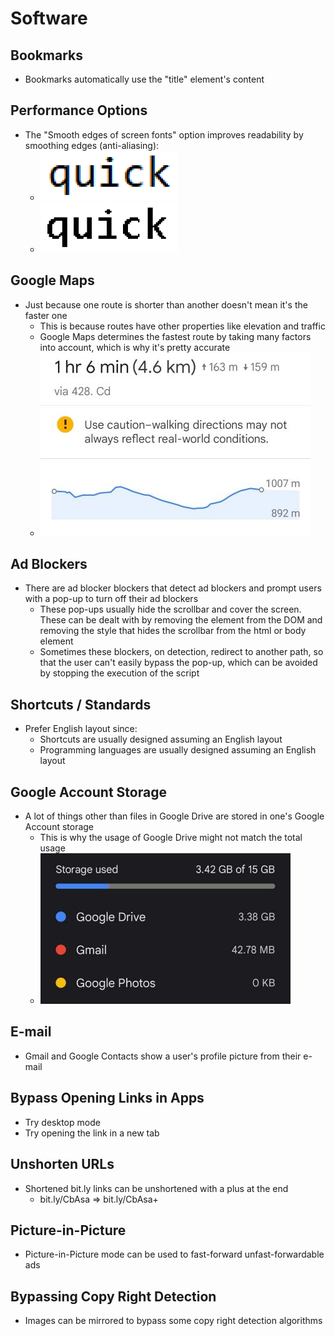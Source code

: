 # Software

## Bookmarks

- Bookmarks automatically use the "title" element's content

## Performance Options

- The "Smooth edges of screen fonts" option improves readability by smoothing edges (anti-aliasing):
  - ![](/assets/software/smooth-edges-on.png "Smooth edges on")
  - ![](/assets/software/smooth-edges-off.png "Smooth edges off")

## Google Maps

- Just because one route is shorter than another doesn't mean it's the faster one
  - This is because routes have other properties like elevation and traffic
  - Google Maps determines the fastest route by taking many factors into account, which is why it's pretty accurate
  - ![google maps elevation](/assets/software/google-maps-elevation.jpg)

## Ad Blockers

- There are ad blocker blockers that detect ad blockers and prompt users with a pop-up to turn off their ad blockers
  - These pop-ups usually hide the scrollbar and cover the screen. These can be dealt with by removing the element from the DOM and removing the style that hides the scrollbar from the html or body element
  - Sometimes these blockers, on detection, redirect to another path, so that the user can't easily bypass the pop-up, which can be avoided by stopping the execution of the script

## Shortcuts / Standards

- Prefer English layout since:
  - Shortcuts are usually designed assuming an English layout
  - Programming languages are usually designed assuming an English layout

## Google Account Storage

- A lot of things other than files in Google Drive are stored in one's Google Account storage
  - This is why the usage of Google Drive might not match the total usage
  - ![drive storage usage](/assets/software/drive-storage-usage.jpg)

## E-mail

- Gmail and Google Contacts show a user's profile picture from their e-mail

## Bypass Opening Links in Apps

- Try desktop mode
- Try opening the link in a new tab

## Unshorten URLs

- Shortened bit.ly links can be unshortened with a plus at the end
  - bit.ly/CbAsa => bit.ly/CbAsa+

## Picture-in-Picture

- Picture-in-Picture mode can be used to fast-forward unfast-forwardable ads

## Bypassing Copy Right Detection

- Images can be mirrored to bypass some copy right detection algorithms
